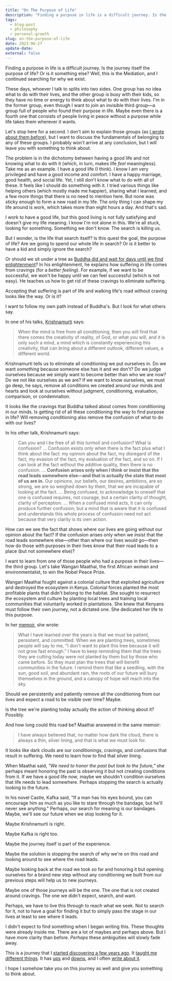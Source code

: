 ```yaml
---
title: "On The Purpose of Life"
description: "Finding a purpose in life is a difficult journey. Is the journey itself the purpose of life? Or is it something else? Well, I continued searching for why we exist, or at least, why I exist."
tags:
  - blog-post
  - philosophy
  - personal-growth
slug: on-the-purpose-of-life
date: 2023-06-27
update-date:
external: false
---
```


Finding a purpose in life is a difficult journey. Is the journey itself the purpose of life? Or is it something else? Well, this is the Mediation, and I continued searching for why we exist.

These days, whoever I talk to splits into two sides. One group has no idea what to do with their lives, and the other group is busy with their kids, so they have no time or energy to think about what to do with their lives. I'm in the former group, even though I want to join an invisible third group—a group full of people who found their purpose in life. Maybe even there is a fourth one that consists of people living in peace without a purpose while life takes them wherever it wants.

Let's stop here for a second. I don't aim to explain those groups (as [I wrote about them before](https://mediations.candost.blog/p/goals-and-existence)), but I want to discuss the fundamentals of belonging to any of these groups. I probably won't arrive at any conclusion, but I will leave you with something to think about.

The problem is in the dichotomy between having a good life and not knowing what to do with it (which, in turn, makes life *feel* meaningless). Take me as an example. I have a good life (I think). I know I am very privileged and have a good income and comfort. I have a happy marriage, good health, and social life. Yet, I still don't know what to do with all of these. It feels like I should do something with it. I tried various things like helping others (which mostly made me happier), sharing what I learned, and a few more things that there is no need to mention here. But none was sticky enough to form a new road in my life. The only thing I can shape my life around is work, which takes more than eight hours a day. And that's sad.

I work to have a good life, but this good living is not fully satisfying and doesn't give my life meaning. I know I'm not alone in this. We're all stuck, looking for something. Something we don't know. The search is killing us.

But I wonder, is the life that search itself? Is this quest the goal, the purpose of life? Are we going to spend our whole life in search? Or is it better to have a kid and simply ignore the search?

Or should we sit under a tree as [Buddha did and wait for days until we find enlightenment](https://www.worldhistory.org/Siddhartha_Gautama/)? In his enlightenment, he explains how suffering in life comes from cravings (for a *better feeling*). For example, if we want to be successful, we won't be happy until we can feel successful (which is not easy). He teaches us how to get rid of these cravings to eliminate suffering.

Accepting that suffering is part of life and walking life's road without craving looks like the way. Or is it?

I want to follow my own path instead of Buddha's. But I look for what others say.

In one of his talks, [Krishnamurti](https://en.wikipedia.org/wiki/Jiddu_Krishnamurti) says:
> When the mind is free from all conditioning, then you will find that there comes the creativity of reality, of God, or what you will, and it is only such a mind, a mind which is constantly experiencing this creativity, that can bring about a different outlook, different values, a different world.

Krishnamurti tells us to eliminate all conditioning we put ourselves in. Do we want *something* because someone else has it and we don't? Do we judge ourselves because we simply want to become better than who we are now? Do we not like ourselves as we are? If we want to know ourselves, we must go deep, he says, remove all conditions we created around our minds and hearts and look at ourselves without judgment, conditioning, evaluation, comparison, or condemnation.

It looks like the cravings that Buddha talked about comes from conditioning in our minds. Is getting rid of all these conditioning the way to find purpose in life? Will removing conditioning also remove the confusion of what to do with our lives?

In his other talk, Krishnamurti says:
> Can you and I be free of all this turmoil and confusion? What is confusion? ... Confusion exists only when there is the fact plus what I think about the fact: my opinion about the fact, my disregard of the fact, my evasion of the fact, my evaluation of the fact, and so on. If I can look at the fact without the additive quality, then there is no confusion. ... **Confusion arises only when I think or insist that the road leads somewhere else—and that is actually the state that most of us are in.** Our opinions, our beliefs, our desires, ambitions, are so strong, we are so weighed down by them, that we are incapable of looking at the fact. ... Being confused, to acknowledge to oneself that one is confused requires, not courage, but a certain clarity of thought, clarity of perception. ... When a confused mind acts, it can only produce further confusion; but a mind that is aware that it is confused and understands this whole process of confusion need not act because that very clarity is its own action.

How can we see the fact that shows where our lives are going without our opinion about the fact? If the confusion arises only when we insist that the road leads somewhere else—other than where our lives would go—then how do those with purposes in their lives *know* that their road leads to a place (but not somewhere else)?

I want to learn from one of those people who had a purpose in their lives—the third group. Let's take Wangari Maathai, the first African woman and environmentalist, to win the Nobel Peace Prize.

Wangari Maathai fought against a colonial culture that exploited agriculture and destroyed the ecosystem in Kenya. Colonial forces planted the most profitable plants that didn't belong to the habitat. She sought to resurrect the ecosystem and culture by planting local trees and training local communities that voluntarily worked in plantations. She knew that Kenyans must follow their own journey, not a dictated one. She dedicated her life to this purpose.

In her [memoir](https://en.wikipedia.org/wiki/Unbowed:_A_Memoir), she wrote:
> What I have learned over the years is that we must be patient, persistent, and committed. When we are planting trees, sometimes people will say to me, "I don't want to plant this tree because it will not grow fast enough." I have to keep reminding them that the trees they are cutting today were not planted by them but by those who came before. So they must plan the trees that will benefit communities in the future. I remind them that like a seedling, with the sun, good soil, and abundant rain, the roots of our future will bury themselves in the ground, and a canopy of hope will reach into the sky.

Should we persistently and patiently remove all the conditioning from our lives and expect a road to be visible over time? Maybe.

Is the tree we're planting today actually the action of thinking about it? Possibly.

And how long could this road be? Maathai answered in the same memoir:
> I have always believed that, no matter how dark the cloud, there is always a thin, silver lining, and that is what we must look for.

It looks like dark clouds are our conditionings, cravings, and confusions that result in suffering. We need to learn how to find that silver lining.

When Maathai said, *"We need to honor the past but look to the future,"* she perhaps meant honoring the past is observing it but not creating conditions from it. If we have a good life *now*, maybe we shouldn't condition ourselves that life needs to lead somewhere. Perhaps stopping the search is actually looking to the future.

In his novel Castle, Kafka said, "If a man has his eyes bound, you can encourage him as much as you like to stare through the bandage, but he'll never see anything." Perhaps, our search for meaning is our bandages. Maybe, we'll see our future when we stop looking for it.

Maybe Krishnamurti is right.

Maybe Kafka is right too.

Maybe the journey itself is part of the experience.

Maybe the solution is stopping the search of why we're on this road and looking around to see where the road leads.

Maybe looking back at the road we took so far and honoring it but opening ourselves for a brand new step without any conditioning we built from our previous steps will help us to new journeys.

Maybe one of those journeys will be the one. The one that is not created around cravings. The one we didn't expect, search, and want.

Perhaps, we have to live this through to reach what we seek. Not to search for it, not to have a goal for finding it but to simply pass the stage in our lives at least to see where it leads.

I didn't expect to find something when I began writing this. These thoughts were already inside me. There are a lot of maybes and perhaps above. But I have more clarity than before. *Perhaps* these ambiguities will slowly fade away.

This is a journey that I [started discovering a few years ago](https://mediations.candost.blog/p/growth-with-systematic-bliss). It [taught me different things](https://mediations.candost.blog/p/what-hades-the-game-had-taught-me). It has [ups](https://mediations.candost.blog/p/being-morally-good-in-the-war-of-life) and [downs](https://mediations.candost.blog/p/a-life-without-problems-the-happiness), and I often [write about it](https://mediations.candost.blog/p/goals-and-existence).

I hope I somehow take you on this journey as well and give you something to think about.